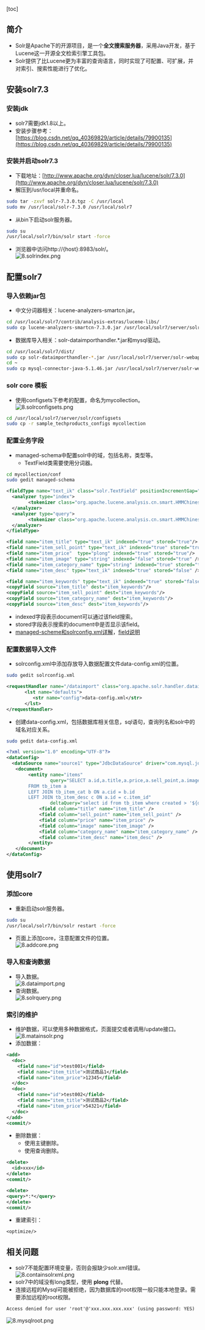 [toc]
## 简介 ##
- Solr是Apache下的开源项目，是一个**全文搜索服务器**，采用Java开发，基于Lucene这一开源全文检索引擎工具包。
- Solr提供了比Lucene更为丰富的查询语言，同时实现了可配置、可扩展，并对索引、搜索性能进行了优化。

## 安装solr7.3 ##
### 安装jdk ###
- solr7需要jdk1.8以上。
- 安装步骤参考：[https://blog.csdn.net/qq_40369829/article/details/79900135](https://blog.csdn.net/qq_40369829/article/details/79900135)

### 安装并启动solr7.3 ###
- 下载地址：[http://www.apache.org/dyn/closer.lua/lucene/solr/7.3.0](http://www.apache.org/dyn/closer.lua/lucene/solr/7.3.0)
- 解压到/usr/local并重命名。
```sh
sudo tar -zxvf solr-7.3.0.tgz -C /usr/local
sudo mv /usr/local/solr-7.3.0 /usr/local/solr7
```

- 从bin下启动solr服务器。
```sh
sudo su
/usr/local/solr7/bin/solr start -force
```

- 浏览器中访问http://{host}:8983/solr/。<br>![8.solrindex.png](https://img-blog.csdn.net/20180412142753850)

## 配置solr7 ##
### 导入依赖jar包 ###
- 中文分词器相关：lucene-analyzers-smartcn.jar。
```sh
cd /usr/local/solr7/contrib/analysis-extras/lucene-libs/
sudo cp lucene-analyzers-smartcn-7.3.0.jar /usr/local/solr7/server/solr-webapp/webapp/WEB-INF/lib
```

- 数据库导入相关：solr-dataimporthandler.*.jar和mysql驱动。
```sh
cd /usr/local/solr7/dist/
sudo cp solr-dataimporthandler-*.jar /usr/local/solr7/server/solr-webapp/webapp/WEB-INF/lib
cd ~
sudo cp mysql-connector-java-5.1.46.jar /usr/local/solr7/server/solr-webapp/webapp/WEB-INF/lib
```

### solr core 模板 ###
- 使用configsets下参考的配置，命名为mycollection。<br>![8.solrconfigsets.png](https://img-blog.csdn.net/20180412150314251)
```sh
cd /usr/local/solr7/server/solr/configsets
sudo cp -r sample_techproducts_configs mycollection
```

### 配置业务字段 ###
- managed-schema中配置solr中的域，包括名称，类型等。
    - TextField类需要使用分词器。
```sh
cd mycollection/conf
sudo gedit managed-schema
```
```xml
<fieldType name="text_ik" class="solr.TextField" positionIncrementGap="100">
  <analyzer type="index">
        <tokenizer class="org.apache.lucene.analysis.cn.smart.HMMChineseTokenizerFactory"/>
  </analyzer>
  <analyzer type="query">
        <tokenizer class="org.apache.lucene.analysis.cn.smart.HMMChineseTokenizerFactory"/>
  </analyzer>
</fieldType>

<field name="item_title" type="text_ik" indexed="true" stored="true"/>
<field name="item_sell_point" type="text_ik" indexed="true" stored="true"/>
<field name="item_price"  type="plong" indexed="true" stored="true"/>
<field name="item_image" type="string" indexed="false" stored="true" />
<field name="item_category_name" type="string" indexed="true" stored="true" />
<field name="item_desc" type="text_ik" indexed="true" stored="false" />

<field name="item_keywords" type="text_ik" indexed="true" stored="false" multiValued="true"/>
<copyField source="item_title" dest="item_keywords"/>
<copyField source="item_sell_point" dest="item_keywords"/>
<copyField source="item_category_name" dest="item_keywords"/>
<copyField source="item_desc" dest="item_keywords"/>
```

- indexed字段表示document可以通过该field搜索。
- stored字段表示搜索的document中是否显示该field。
- [managed-scheme和solrconfig.xml详解](https://blog.csdn.net/u011306224/article/details/70216279)，[field说明](https://blog.csdn.net/jiangchao858/article/details/76222331)

### 配置数据导入文件 ###
- solrconfig.xml中添加存放导入数据配置文件data-config.xml的位置。
```sh
sudo gedit solrconfig.xml
```
```xml
<requestHandler name="/dataimport" class="org.apache.solr.handler.dataimport.DataImportHandler">  
　     <lst name="defaults">  
　        <str name="config">data-config.xml</str>  
　     </lst>  
</requestHandler>  
```

- 创建data-config.xml，包括数据库相关信息，sql语句，查询列名和solr中的域名对应关系。
```sh
sudo gedit data-config.xml
```
```xml
<?xml version="1.0" encoding="UTF-8"?>  
<dataConfig>  
  <dataSource name="source1" type="JdbcDataSource" driver="com.mysql.jdbc.Driver" url="jdbc:mysql://192.168.84.1:3306/taotao" user="root" password="root" batchSize="-1" />  
　　<document>  
        <entity name="items" 
                query="SELECT a.id,a.title,a.price,a.sell_point,a.image,b.name category_name,c.item_desc
        FROM tb_item a
        LEFT JOIN tb_item_cat b ON a.cid = b.id
        LEFT JOIN tb_item_desc c ON a.id = c.item_id"
                deltaQuery="select id from tb_item where created > '${dataimporter.last_index_time}'">
            <field column="title" name="item_title" />
            <field column="sell_point" name="item_sell_point" />
            <field column="price" name="item_price" />
            <field column="image" name="item_image" />
            <field column="category_name" name="item_category_name" />
            <field column="item_desc" name="item_desc" />
        </entity>
　　</document>  
</dataConfig>  
```

## 使用solr7 ##
### 添加core ###
- 重新启动solr服务器。
```sh
sudo su
/usr/local/solr7/bin/solr restart -force
```

- 页面上添加core，注意配置文件的位置。<br>![8.addcore.png](https://img-blog.csdn.net/20180412153542588)

### 导入和查询数据 ###
- 导入数据。<br>![8.dataimport.png](https://img-blog.csdn.net/20180412153901490)
- 查询数据。<br>![8.solrquery.png](https://img-blog.csdn.net/20180412154205470)

### 索引的维护 ###
- 维护数据，可以使用多种数据格式，页面提交或者调用/update接口。<br>![8.matainsolr.png](https://img-blog.csdn.net/20180412160626844)
- 添加数据：
```xml
<add>
  <doc>
    <field name="id">test001</field>
    <field name="item_title">测试商品1</field>
    <field name="item_price">12345</field>
  </doc>  
  <doc>
    <field name="id">test002</field>
    <field name="item_title">测试商品2</field>
    <field name="item_price">54321</field>
  </doc>
</add>
<commit/>
```


- 删除数据：
    - 使用主键删除。
    - 使用查询删除。
```xml
<delete>
  <id>xxx</id>
</delete>
<commit/>
```
```xml
<delete>
<query>*:*</query>
</delete>
<commit/>
```

- 重建索引：
```
<optimize/>
```

## 相关问题 ##
- solr7不能配置环境变量，否则会报缺少solr.xml错误。<br>![8.containsolrxml.png](https://img-blog.csdn.net/20180412141445236)
- solr7中的域没有long类型，使用 **plong** 代替。
- 连接远程的Mysql可能被拒绝，因为数据库的root权限一般只能本地登录。需要添加远程的root权限。
```txt
Access denied for user 'root'@'xxx.xxx.xxx.xxx' (using password: YES)
```
![8.mysqlroot.png](https://img-blog.csdn.net/20180412161556924)